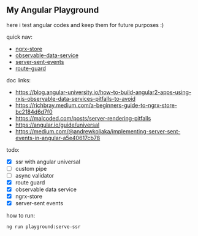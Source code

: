 ## My Angular Playground

here i test angular codes and keep them for future purposes :)

quick nav:

- [ngrx-store](playground/src/app/ngrx-store/)
- [observable-data-service](playground/src/app/observable-data-service/)
- [server-sent-events](playground/src/app/server-sent-events/)
- [route-guard](playground/src/app/route-guard/)

doc links:

- https://blog.angular-university.io/how-to-build-angular2-apps-using-rxjs-observable-data-services-pitfalls-to-avoid
- https://richbray.medium.com/a-beginners-guide-to-ngrx-store-bc2184d6d7f0
- https://malcoded.com/posts/server-rendering-pitfalls
- https://angular.io/guide/universal
- https://medium.com/@andrewkoliaka/implementing-server-sent-events-in-angular-a5e40617cb78

todo:

- [x] ssr with angular universal
- [ ] custom pipe
- [ ] async validator
- [x] route guard
- [x] observable data service
- [x] ngrx-store
- [x] server-sent events

how to run:

```bash
ng run playground:serve-ssr
```